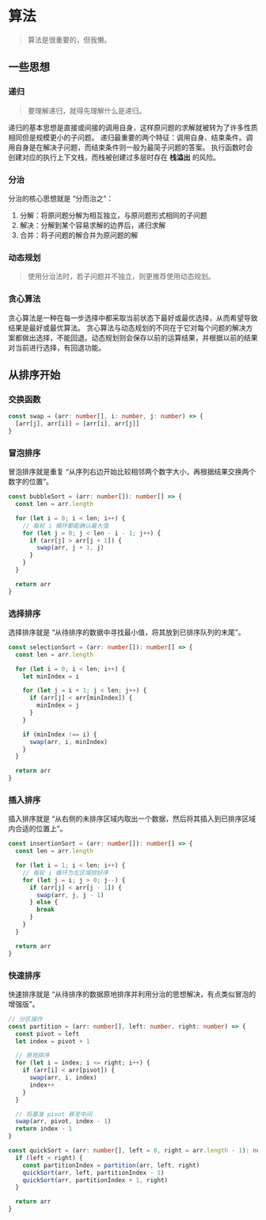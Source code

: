 # 算法

> 算法是很重要的，但我懒。

## 一些思想

### 递归

> 要理解递归，就得先理解什么是递归。

递归的基本思想是直接或间接的调用自身，这样原问题的求解就被转为了许多性质相同但是规模更小的子问题。
递归最重要的两个特征：调用自身、结束条件。调用自身是在解决子问题，而结束条件则一般为最简子问题的答案。
执行函数时会创建对应的执行上下文栈，而栈被创建过多层时存在 **栈溢出** 的风险。

### 分治

分治的核心思想就是 “分而治之”：

1. 分解：将原问题分解为相互独立，与原问题形式相同的子问题
2. 解决：分解到某个容易求解的边界后，递归求解
3. 合并：将子问题的解合并为原问题的解

### 动态规划

> 使用分治法时，若子问题并不独立，则更推荐使用动态规划。

### 贪心算法

贪心算法是一种在每一步选择中都采取当前状态下最好或最优选择，从而希望导致结果是最好或最优算法。
贪心算法与动态规划的不同在于它对每个问题的解决方案都做出选择，不能回退。动态规划则会保存以前的运算结果，并根据以前的结果对当前进行选择，有回退功能。

## 从排序开始

### 交换函数

```ts
const swap = (arr: number[], i: number, j: number) => {
  [arr[j], arr[i]] = [arr[i], arr[j]]
}
```

### 冒泡排序

冒泡排序就是重复 “从序列右边开始比较相邻两个数字大小，再根据结果交换两个数字的位置”。

```ts
const bubbleSort = (arr: number[]): number[] => {
  const len = arr.length

  for (let i = 0; i < len; i++) {
    // 每轮 i 循环都能确认最大值
    for (let j = 0; j < len - i - 1; j++) {
      if (arr[j] > arr[j + 1]) {
        swap(arr, j + 1, j)
      }
    }
  }

  return arr
}
```

### 选择排序

选择排序就是 “从待排序的数据中寻找最小值，将其放到已排序队列的末尾”。

```ts
const selectionSort = (arr: number[]): number[] => {
  const len = arr.length

  for (let i = 0; i < len; i++) {
    let minIndex = i

    for (let j = i + 1; j < len; j++) {
      if (arr[j] < arr[minIndex]) {
        minIndex = j
      }
    }

    if (minIndex !== i) {
      swap(arr, i, minIndex)
    }
  }

  return arr
}
```

### 插入排序

插入排序就是 “从右侧的未排序区域内取出一个数据，然后将其插入到已排序区域内合适的位置上”。

```ts
const insertionSort = (arr: number[]): number[] => {
  const len = arr.length

  for (let i = 1; i < len; i++) {
    // 每轮 i 循环为左区域排好序
    for (let j = i; j > 0; j--) {
      if (arr[j] < arr[j - 1]) {
        swap(arr, j, j - 1)
      } else {
        break
      }
    }
  }

  return arr
}
```

### 快速排序

快速排序就是 “从待排序的数据原地排序并利用分治的思想解决，有点类似冒泡的增强版”。

```ts
// 分区操作
const partition = (arr: number[], left: number, right: number) => {
  const pivot = left
  let index = pivot + 1

  // 原地排序
  for (let i = index; i <= right; i++) {
    if (arr[i] < arr[pivot]) {
      swap(arr, i, index)
      index++
    }
  }

  // 将基准 pivot 移至中间
  swap(arr, pivot, index - 1)
  return index - 1
}

const quickSort = (arr: number[], left = 0, right = arr.length - 1): number[] => {
  if (left < right) {
    const partitionIndex = partition(arr, left, right)
    quickSort(arr, left, partitionIndex - 1)
    quickSort(arr, partitionIndex + 1, right)
  }

  return arr
}
```
